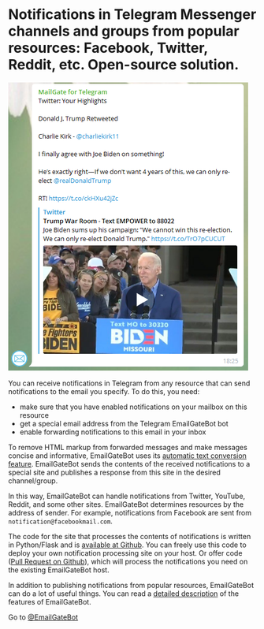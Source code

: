 # Notifications in Telegram Messenger channels and groups from popular resources: Facebook, Twitter, Reddit, etc. Open-source solution.

![Twitter notification](img/twitter.PNG)

You can receive notifications in Telegram from any resource that can send notifications to the email you specify.
To do this, you need:

- make sure that you have enabled notifications on your mailbox on this resource
- get a special email address from the Telegram EmailGateBot bot
- enable forwarding notifications to this email in your inbox

To remove HTML markup from forwarded messages and make messages concise and informative, EmailGateBot uses its [automatic text conversion feature](text_conversion.md).
EmailGateBot sends the contents of the received notifications to a special site and publishes a response from this site in the desired channel/group.

In this way, EmailGateBot can handle notifications from Twitter, YouTube, Reddit, and some other sites.
EmailGateBot determines resources by the address of sender.
For example, notifications from Facebook are sent from `notification@facebookmail.com`.

The code for the site that processes the contents of notifications is written in Python/Flask and is
[available at Github](https://github.com/vb64/telegram.email.notify).
You can freely use this code to deploy your own notification processing site on your host.
Or offer code ([Pull Request on Github](https://docs.github.com/en/github/collaborating-with-issues-and-pull-requests/creating-a-pull-request)),
which will process the notifications you need on the existing EmailGateBot host.

In addition to publishing notifications from popular resources, EmailGateBot can do a lot of useful things.
You can read a [detailed description](guide.md) of the features of EmailGateBot.

Go to [@EmailGateBot](http://t.me/EmailGateBot)
